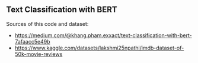 ## Text Classification with BERT

Sources of this code and dataset:

- https://medium.com/@khang.pham.exxact/text-classification-with-bert-7afaacc5e49b
- https://www.kaggle.com/datasets/lakshmi25npathi/imdb-dataset-of-50k-movie-reviews
